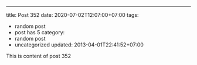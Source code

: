 ---
title: Post 352
date: 2020-07-02T12:07:00+07:00
tags:
  - random post
  - post has 5
category:
  - random post
  - uncategorized
updated: 2013-04-01T22:41:52+07:00

This is content of post 352